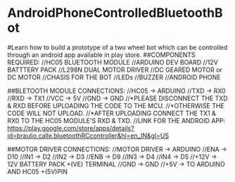 # AndroidPhoneControlledBluetoothBot
#Learn how to build a prototype of a two wheel bot which can be controlled through an android app available in play store.
##COMPONENTS REQUIRED:
//HC05 BLUETOOTH MODULE
//ARDUINO DEV BOARD
//12V BATTTERY PACK
//L298N DUAL MOTOR DRIVER
//DC GEARED MOTOR or DC MOTOR
//CHASIS FOR THE BOT
//LEDs
//BUZZER
//ANDROID PHONE

##BLETOOTH MODULE CONNECTIONS:
//HC05         -> ARDUINO
//TXD          -> RX0
//RXD          -> TX1
//VCC          -> 5V
//GND          -> GND
//*PLEASE DISCONNECT THE TXD & RXD BEFORE UPLOADING THE CODE TO THE MCU.
//*OTHERWISE THE CODE WILL NOT UPLOAD.
//*AFTER UPLOADING CONNECT THE TX1 & RX0 TO THE HC05 MODULE'S RXD & TXD. 
//LINK FOR THE ANDROID APP: https://play.google.com/store/apps/details?id=braulio.calle.bluetoothRCcontroller&hl=en_IN&gl=US

##MOTOR DRIVER CONNECTIONS:
//MOTOR DRIVER -> ARDUINO
//ENA          -> D10
//IN1          -> D2
//IN2          -> D3
//ENB          -> D9
//IN3          -> D4
//IN4          -> D5
//+12V         -> 12V BATTERY PACK +(VE) TERMINAL
//GND          -> GND
//+5V          -> TO ARDUINO AND HC05 +(5V)PIN
